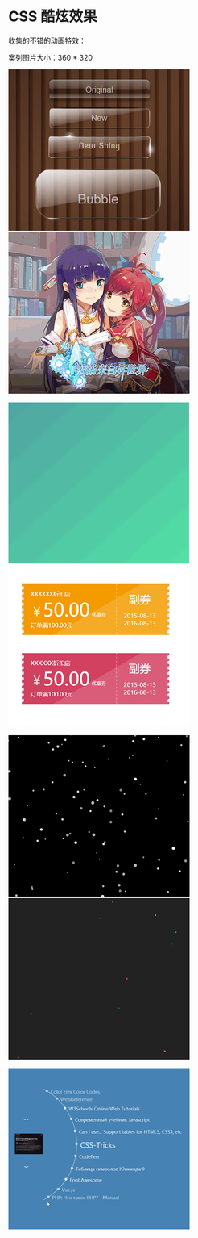 # CSS 酷炫效果

收集的不错的动画特效：

案列图片大小：360 * 320

[![玻璃按钮](./css-effect-1.jpg)](https://github.com/Gintangible/animation/blob/master/glassButton)
[![推窗效果](./css-effect-2.gif)](https://github.com/Gintangible/animation/blob/master/windowPush)

[![气泡背景](./css-effect-3.gif)](https://github.com/Gintangible/animation/blob/master/bubbleBg)
[![折扣边框](./css-effect-4.jpg)](https://github.com/Gintangible/animation/blob/master/Semicircle)


[![下雪](./css-effect-5.gif)](https://github.com/Gintangible/animation/blob/master/snowfalke)
[![粒子](./css-effect-6.gif)](https://github.com/Gintangible/animation/blob/master/text-particles)

[![滚动](./css-effect-7.gif)](https://github.com/Gintangible/animation/blob/master/circularMenu)
